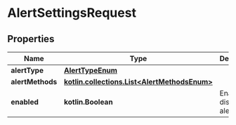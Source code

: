 
# AlertSettingsRequest

## Properties
Name | Type | Description | Notes
------------ | ------------- | ------------- | -------------
**alertType** | [**AlertTypeEnum**](AlertTypeEnum.md) |  | 
**alertMethods** | [**kotlin.collections.List&lt;AlertMethodsEnum&gt;**](AlertMethodsEnum.md) |  |  [optional]
**enabled** | **kotlin.Boolean** | Enable or disable this alert type |  [optional]



